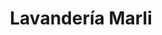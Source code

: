 ---
title: "Lavandería Marli"
url: /ciudad-autonoma-de-buenos-aires/lavanderia-marli/
shop: Wäscherei
---